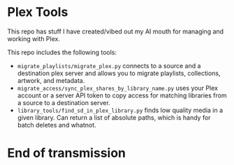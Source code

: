 # Plex Tools

This repo has stuff I have created/vibed out my AI mouth for managing and working with Plex.

This repo includes the following tools:

* `migrate_playlists/migrate_plex.py` connects to a source and a destination plex server and allows you to migrate playlists, collections, artwork, and metadata.
* `migrate_access/sync_plex_shares_by_library_name.py` uses your Plex account or a server API token to copy access for matching libraries from a source to a destination server.
* `library_tools/find_sd_in_plex_library.py` finds low quality media in a given library.  Can return a list of absolute paths, which is handy for batch deletes and whatnot.

# End of transmission
